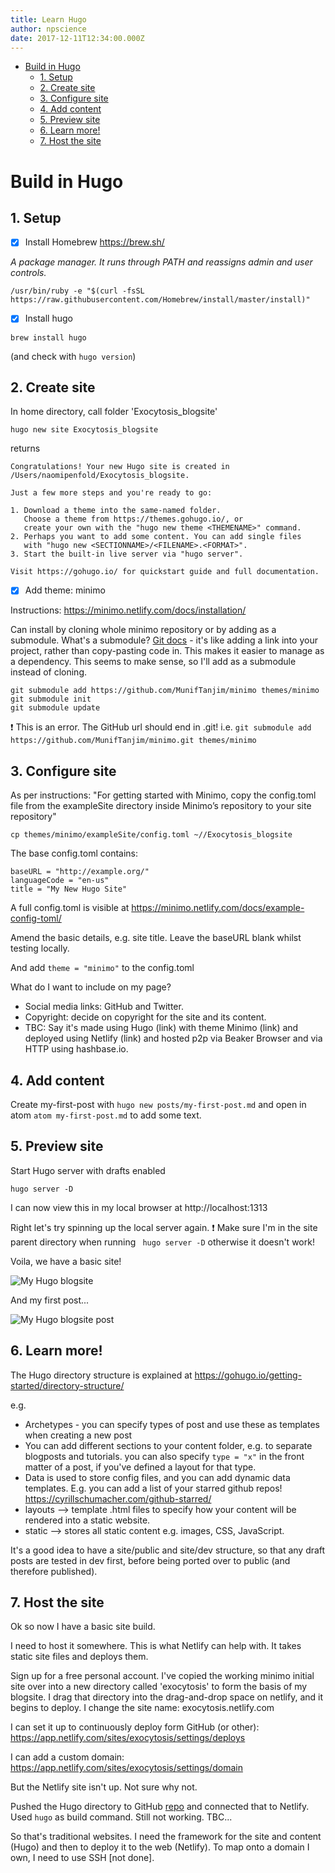 ```yaml
---
title: Learn Hugo
author: npscience
date: 2017-12-11T12:34:00.000Z
---
```



<!-- toc -->

- [Build in Hugo](#build-in-hugo)
  * [1. Setup](#1-setup)
  * [2. Create site](#2--create-site)
  * [3. Configure site](#3-configure-site)
  * [4. Add content](#4-add-content)
  * [5. Preview site](#5-preview-site)
  * [6. Learn more!](#6-learn-more)
  * [7. Host the site](#7-host-the-site)

<!-- tocstop -->

# Build in Hugo

## 1. Setup

- [x] Install Homebrew https://brew.sh/

*A package manager. It runs through PATH and reassigns admin and user controls.*
```
/usr/bin/ruby -e "$(curl -fsSL https://raw.githubusercontent.com/Homebrew/install/master/install)"
```


- [x] Install hugo

```
brew install hugo
```
(and check with ```hugo version```)

## 2.  Create site

In home directory, call folder 'Exocytosis_blogsite'

```
hugo new site Exocytosis_blogsite
```

returns
```
Congratulations! Your new Hugo site is created in /Users/naomipenfold/Exocytosis_blogsite.

Just a few more steps and you're ready to go:

1. Download a theme into the same-named folder.
   Choose a theme from https://themes.gohugo.io/, or
   create your own with the "hugo new theme <THEMENAME>" command.
2. Perhaps you want to add some content. You can add single files
   with "hugo new <SECTIONNAME>/<FILENAME>.<FORMAT>".
3. Start the built-in live server via "hugo server".

Visit https://gohugo.io/ for quickstart guide and full documentation.
```

- [x] Add theme: minimo

Instructions: https://minimo.netlify.com/docs/installation/

Can install by cloning whole minimo repository or by adding as a submodule. What's a submodule? [Git docs](https://git-scm.com/book/en/v2/Git-Tools-Submodules) - it's like adding a link into your project, rather than copy-pasting code in. This makes it easier to manage as a dependency. This seems to make sense, so I'll add as a submodule instead of cloning.

```
git submodule add https://github.com/MunifTanjim/minimo themes/minimo
git submodule init
git submodule update
```

:exclamation: This is an error. The GitHub url should end in .git!
i.e. ```git submodule add https://github.com/MunifTanjim/minimo.git themes/minimo```

## 3. Configure site

As per instructions: "For getting started with Minimo, copy the config.toml file from the exampleSite directory inside Minimo’s repository to your site repository"

```
cp themes/minimo/exampleSite/config.toml ~//Exocytosis_blogsite
```

The base config.toml contains:

```
baseURL = "http://example.org/"
languageCode = "en-us"
title = "My New Hugo Site"
```

A full config.toml is visible at https://minimo.netlify.com/docs/example-config-toml/

Amend the basic details, e.g. site title. Leave the baseURL blank whilst testing locally.

And add ```theme = "minimo"``` to the config.toml

What do I want to include on my page?

* Social media links: GitHub and Twitter.
* Copyright: decide on copyright for the site and its content.
* TBC: Say it's made using Hugo (link) with theme Minimo (link) and deployed using Netlify (link) and hosted p2p via Beaker Browser and via HTTP using hashbase.io.

## 4. Add content
<!--
```
hugo new posts/hello-world.md
```

This doesn't work because it can't find my Minimo theme. I added minimo direct to the parent blog folder, not within /themes.
So I moved 'archetypes', 'data', 'layouts', 'static' and 'config.toml' all to /themes (using ```mv [CURRENT FILEPATH] [DESTINATION FOLDER]``` in terminal), leaving 'content' and 'themes' in the parent directory.
I guessed which folders to move based on the GitHub repo for Minimo (there was no content folder, but the rest were there).

:exclamation: :exclamation: Nope! I needed to put all these things in themes/minimo !

```
cd themes && mkdir minimo
mv [all relevant folders] ~/themes/minimo
```

Ok now creating a new post works. Actually, fiddling around a little tells me I only need /archetypes under /themes/minimo/. The rest should be all under the parent directory. -->

Create my-first-post with ```hugo new posts/my-first-post.md``` and open in atom ```atom my-first-post.md``` to add some text.

## 5. Preview site

Start Hugo server with drafts enabled

```
hugo server -D
```

I can now view this in my local browser at http://localhost:1313

<!-- Nope. It loads nothing. Not even an error.

Looking back at Hugo instructions, downloading a theme was different. Followed this instead:

```
mkdir quickstart;git init;git submodule add https://github.com/MunifTanjim/minimo themes/minimo
```
and removed the previous folders and files (except content and the config.toml)
Do need config.toml in the parent directory. Simplified it to just be title, etc (minimum needed).

:exclamation: ERRORS
ERROR 2017/12/11 14:02:49 No 'baseURL' set in configuration or as a flag. Features like page menus will not work without one.
Started building sites ...
ERROR 2017/12/11 14:02:49 Error while rendering "home": template: theme/index.html:12:9: executing "theme/index.html" at <partial "home/recent...>: error calling partial: template: theme/partials/home/recent_posts.html:10:15: executing "theme/partials/home/recent_posts.html" at <first .Site.Params.s...>: error calling first: both limit and seq must be provided

Error 1 is ok, I've not added a base URL yet.
Error 2 - I don't understand, nor from Googling it.

---

restart

Trying Hugo again but following their quickstart tutorial including the theme they specify (maybe it's the theme I picked).

It worked.

Let's try again and just sub out the github repo for the theme.
Aha! For ananke, there was .git at the end of the repo name. In the minimo instructions, the .git is missing. Let's try with it (since that's the URL for git checkout). -->



Right let's try spinning up the local server again.
:exclamation: Make sure I'm in the site parent directory when running ``` hugo server -D``` otherwise it doesn't work!

<!-- Nope. Still an empty window. No error codes, just not displaying. Maybe minimo is not a good theme to start with!

So the installation guide for minimo says to copy the config.toml from the examplesite folder into the site folder and go from there. Did that and -->
Voila, we have a basic site!

![My Hugo blogsite](img/Hugo-minimo-home.png)

And my first post...

![My Hugo blogsite post](img/Hugo-minimo-myfirstpost.png)

## 6. Learn more!

The Hugo directory structure is explained at https://gohugo.io/getting-started/directory-structure/

e.g.
* Archetypes - you can specify types of post and use these as templates when creating a new post
* You can add different sections to your content folder, e.g. to separate blogposts and tutorials. you can also specify ```type = "x"``` in the front matter of a post, if you've defined a layout for that type.
* Data is used to store config files, and you can add dynamic data templates. E.g. you can add a list of your starred github repos! https://cyrillschumacher.com/github-starred/
* layouts --> template .html files to specify how your content will be rendered into a static website.
* static --> stores all static content e.g. images, CSS, JavaScript.

It's a good idea to have a site/public and site/dev structure, so that any draft posts are tested in dev first, before being ported over to public (and therefore published).

## 7. Host the site

Ok so now I have a basic site build.

I need to host it somewhere. This is what Netlify can help with. It takes static site files and deploys them.

Sign up for a free personal account.
I've copied the working minimo initial site over into a new directory called 'exocytosis' to form the basis of my blogsite. I drag that directory into the drag-and-drop space on netlify, and it begins to deploy.
I change the site name: exocytosis.netlify.com

I can set it up to continuously deploy form GitHub (or other): https://app.netlify.com/sites/exocytosis/settings/deploys

I can add a custom domain: https://app.netlify.com/sites/exocytosis/settings/domain

But the Netlify site isn't up. Not sure why not.

Pushed the Hugo directory to GitHub [repo](https://github.com/npscience/Hugo-blogsite-Exocytosis) and connected that to Netlify. Used ```hugo``` as build command. Still not working. TBC...

So that's traditional websites. I need the framework for the site and content (Hugo) and then to deploy it to the web (Netlify).
To map onto a domain I own, I need to use SSH [not done].
